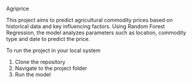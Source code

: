 Agriprice 

This project aims to predict agricultural commodity prices based on historical data and key influencing factors. Using Random Forest Regression, the model analyzes parameters such as location, commodity type and date to predict the price.

To run the project in your local system
1. Clone the repository
2. Navigate to the project folder
3. Run the model

